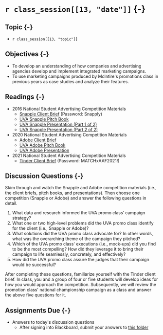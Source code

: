 # `r class_session[[13, "date"]]` {-}

## Topic {-}

- `r class_session[[13, "topic"]]`

## Objectives {-}

- To develop an understanding of how companies and advertising agencies develop
and implement integrated marketing campaigns.
- To use marketing campaigns produced by McIntire's promotions class in
previous years as case studies and analyze their features.

## Readings {-}

- 2016 National Student Advertising Competition Materials  
    - [Snapple Client Brief][] (Password: Snapply)
    - [UVA Snapple Pitch Book][]  
    - [UVA Snapple Presentation (Part 1 of 2)][]  
    - [UVA Snapple Presentation (Part 2 of 2)][]  
- 2020 National Student Advertising Competition Materials  
    - [Adobe Client Brief][]  
    - [UVA Adobe Pitch Book][]  
    - [UVA Adobe Presentation][]  
- 2021 National Student Advertising Competition Materials  
    - [Tinder Client Brief][] (Password: MATCHxAAF2021!)

## Discussion Questions {-}
Skim through and watch the Snapple and Adobe competition materials (i.e., the
client briefs, pitch books, and presentations). Then choose one competition
(Snapple or Adobe) and answer the following questions in detail.

1. What data and research informed the UVA promo class’ campaign strategy?  
2. What one or two high-level problems did the UVA promo class identify for the
client (i.e., Snapple or Adobe)?  
3. What solutions did the UVA promo class advocate for? In other words, what was
the overarching theme of the campaign they pitched?
4. Which of the UVA promo class' executions  (i.e., mock-ups) did you find to be
the most compelling? How did they leverage it to bring their campaign to life
seamlessly, concretely, and effectively?  
5. How did the UVA promo class assure the judges that their campaign would be
successful?  

After completing these questions, familiarize yourself with the Tinder client
brief. In class, you and a group of four or five students will develop ideas for
how you would approach the competition. Subsequently, we will review the
promotion class' national championship campaign as a class and answer the above
five questions for it.

## Assignments Due {-}

- Answers to today's discussion questions
    - After signing into Blackboard, submit your answers to [this
    folder][discussion-questions-submission-13]

[Snapple Client Brief]: https://blackboard.comm.virginia.edu/bbcswebdav/pid-220277-dt-content-rid-2342933_1/xid-2342933_1
[UVA Snapple Pitch Book]: https://blackboard.comm.virginia.edu/bbcswebdav/pid-220279-dt-content-rid-2342942_1/xid-2342942_1
[UVA Snapple Presentation (Part 1 of 2)]: https://video.comm.virginia.edu/media/Snapple+Presentation+%28Part+1+of+2%29/1_kfge3ygt?st=81
[UVA Snapple Presentation (Part 2 of 2)]: https://video.comm.virginia.edu/media/UVA+Snapple+Presentation+%28Part+2+of+2%29/1_kj0lz16j
[Adobe Client Brief]: https://blackboard.comm.virginia.edu/bbcswebdav/pid-220280-dt-content-rid-2342941_1/xid-2342941_1
[UVA Adobe Pitch Book]: https://blackboard.comm.virginia.edu/bbcswebdav/pid-220283-dt-content-rid-2342907_1/xid-2342907_1
[UVA Adobe Presentation]: https://video.comm.virginia.edu/media/UVA+Adobe+Presentation/1_yijvdzoz
[Tinder Client Brief]: https://blackboard.comm.virginia.edu/bbcswebdav/pid-220285-dt-content-rid-2342930_1/xid-2342930_1
[UVA Tinder Pitch Book]: https://blackboard.comm.virginia.edu/bbcswebdav/pid-195113-dt-content-rid-1801984_1/xid-1801984_1
[UVA Tinder Presentation]: https://video.comm.virginia.edu/media/UVA+Tinder+Presentation/1_c350m7c9
[discussion-questions-submission-13]: https://blackboard.comm.virginia.edu/webapps/assignment/uploadAssignment?content_id=_222303_1&course_id=_3945_1&group_id=&mode=view